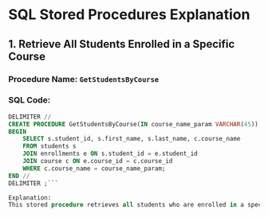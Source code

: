 # SQL Stored Procedures Explanation

## 1. Retrieve All Students Enrolled in a Specific Course

### Procedure Name: `GetStudentsByCourse`

### SQL Code:
```sql
DELIMITER //
CREATE PROCEDURE GetStudentsByCourse(IN course_name_param VARCHAR(45))
BEGIN
    SELECT s.student_id, s.first_name, s.last_name, c.course_name
    FROM students s
    JOIN enrollments e ON s.student_id = e.student_id
    JOIN course c ON e.course_id = c.course_id
    WHERE c.course_name = course_name_param;
END //
DELIMITER ;```

Explanation:
This stored procedure retrieves all students who are enrolled in a specific course. The procedure accepts a course name as an input parameter. It joins the students, enrollments, and course tables to fetch the relevant student details (student_id, first_name, last_name) and the associated course name.
